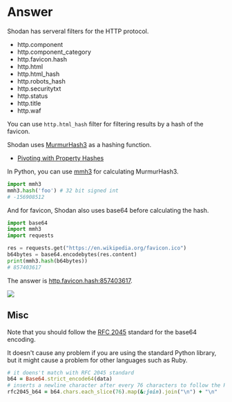 # Answer

Shodan has serveral filters for the HTTP protocol.

- http.component
- http.component_category
- http.favicon.hash
- http.html
- http.html_hash
- http.robots_hash
- http.securitytxt
- http.status
- http.title
- http.waf

You can use `http.html_hash` filter for filtering results by a hash of the favicon.

Shodan uses [MurmurHash3](https://github.com/aappleby/smhasher/wiki/MurmurHash3) as a hashing function.

- [Pivoting with Property Hashes](https://help.shodan.io/mastery/property-hashes)

In Python, you can use [mmh3](https://pypi.org/project/mmh3/) for calculating MurmurHash3.

```python
import mmh3
mmh3.hash('foo') # 32 bit signed int
# -156908512
```

And for favicon, Shodan also uses base64 before calculating the hash.

```python
import base64
import mmh3
import requests

res = requests.get("https://en.wikipedia.org/favicon.ico")
b64bytes = base64.encodebytes(res.content)
print(mmh3.hash(b64bytes))
# 857403617
```

The answer is [http.favicon.hash:857403617](https://www.shodan.io/search?query=http.favicon.hash%3A857403617).

![](https://i.imgur.com/K5eMU0I.png)

## Misc

Note that you should follow the [RFC 2045](https://tools.ietf.org/html/rfc2045) standard for the base64 encoding.

It doesn't cause any problem if you are using the standard Python library, but it might cause a problem for other languages such as Ruby.

```ruby
# it doens't match with RFC 2045 standard
b64 = Base64.strict_encode64(data)
# inserts a newline character after every 76 characters to follow the RFC 2045
rfc2045_b64 = b64.chars.each_slice(76).map(&:join).join("\n") + "\n"
```
